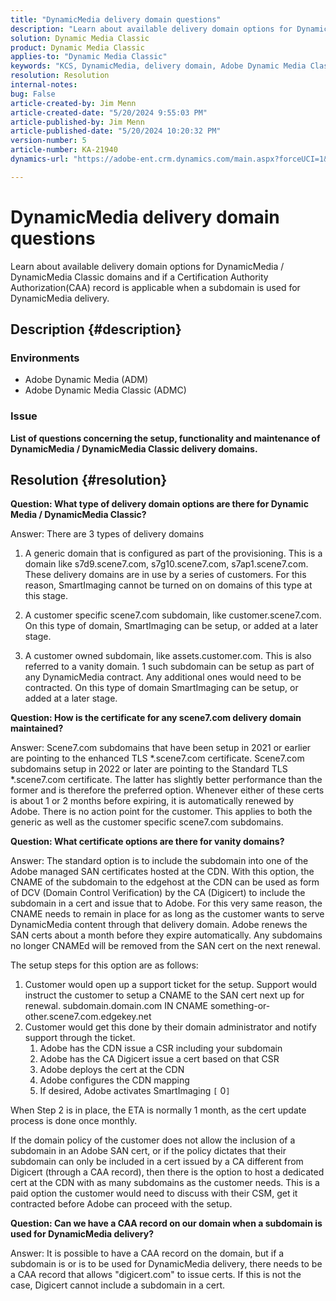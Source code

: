 ```yaml
---
title: "DynamicMedia delivery domain questions"
description: "Learn about available delivery domain options for DynamicMedia / DynamicMedia Classic domains."
solution: Dynamic Media Classic
product: Dynamic Media Classic
applies-to: "Dynamic Media Classic"
keywords: "KCS, DynamicMedia, delivery domain, Adobe Dynamic Media Classic, Scene7, FAQ, Adobe Dynamic Media"
resolution: Resolution
internal-notes: 
bug: False
article-created-by: Jim Menn
article-created-date: "5/20/2024 9:55:03 PM"
article-published-by: Jim Menn
article-published-date: "5/20/2024 10:20:32 PM"
version-number: 5
article-number: KA-21940
dynamics-url: "https://adobe-ent.crm.dynamics.com/main.aspx?forceUCI=1&pagetype=entityrecord&etn=knowledgearticle&id=53a2569c-f316-ef11-9f8a-6045bd006268"

---
```

# DynamicMedia delivery domain questions


Learn about available delivery domain options for DynamicMedia / DynamicMedia Classic domains and if a Certification Authority Authorization(CAA) record is applicable when a subdomain is used for DynamicMedia delivery.

## Description {#description}


### <b>Environments</b>

- Adobe Dynamic Media (ADM)
- Adobe Dynamic Media Classic (ADMC)


### <b>Issue</b>

<b>List of questions concerning the setup, functionality and maintenance of DynamicMedia / DynamicMedia Classic delivery domains.</b>


## Resolution {#resolution}


<b>Question: What type of delivery domain options are there for Dynamic Media / DynamicMedia Classic?</b>

Answer: There are 3 types of delivery domains

1) A generic domain that is configured as part of the provisioning. This is a domain like s7d9.scene7.com, s7g10.scene7.com, s7ap1.scene7.com.
These delivery domains are in use by a series of customers. For this reason, SmartImaging cannot be turned on on domains of this type at this stage.

2) A customer specific scene7.com subdomain, like customer.scene7.com. On this type of domain, SmartImaging can be setup, or added at a later stage.

3) A customer owned subdomain, like assets.customer.com. This is also referred to a vanity domain. 1 such subdomain can be setup as part of any DynamicMedia contract. Any additional ones would need to be contracted. On this type of domain SmartImaging can be setup, or added at a later stage.

<b>Question: How is the certificate for any scene7.com delivery domain maintained?</b>

Answer: Scene7.com subdomains that have been setup in 2021 or earlier are pointing to the enhanced TLS \*.scene7.com certificate. Scene7.com subdomains setup in 2022 or later are pointing to the Standard TLS \*.scene7.com certificate. The latter has slightly better performance than the former and is therefore the preferred option. Whenever either of these certs is about 1 or 2 months before expiring, it is automatically renewed by Adobe. There is no action point for the customer. This applies to both the generic as well as the customer specific scene7.com subdomains.

<b>Question: What certificate options are there for vanity domains?</b>

Answer: The standard option is to include the subdomain into one of the Adobe managed SAN certificates hosted at the CDN. With this option, the CNAME of the subdomain to the edgehost at the CDN can be used as form of DCV (Domain Control Verification) by the CA (Digicert) to include the subdomain in a cert and issue that to Adobe. For this very same reason, the CNAME needs to remain in place for as long as the customer wants to serve DynamicMedia content through that delivery domain. Adobe renews the SAN certs about a month before they expire automatically. Any subdomains no longer CNAMEd will be removed from the SAN cert on the next renewal.

The setup steps for this option are as follows:

1. Customer would open up a support ticket for the setup.    Support would instruct the customer to setup a CNAME to the SAN cert next up for renewal.
    subdomain.domain.com IN CNAME something-or-other.scene7.com.edgekey.net
2. Customer would get this done by their domain administrator and notify support through the ticket.
    1. Adobe has the CDN issue a CSR including your subdomain
    2. Adobe has the CA Digicert issue a cert based on that CSR
    3. Adobe deploys the cert at the CDN
    4. Adobe configures the CDN mapping
    5. If desired, Adobe activates SmartImaging `[` 0`]`


When Step 2 is in place, the ETA is normally   1 month, as the cert update process is done once monthly.

<!--
[`\[` 0`\]`  https://experienceleague.adobe.com/docs/experience-manager-65/assets/dynamic/imaging-faq.html?lang=en](http://`[`%200`]`%20%20https://experienceleague.adobe.com/docs/experience-manager-65/assets/dynamic/imaging-faq.html?lang=en)
-->

If the domain policy of the customer does not allow the inclusion of a subdomain in an Adobe SAN cert, or if the policy dictates that their subdomain can only be included in a cert issued by a CA different from Digicert (through a CAA record), then there is the option to host a dedicated cert at the CDN with as many subdomains as the customer needs. This is a paid option the customer would need to discuss with their CSM, get it contracted before Adobe can proceed with the setup.

<b>Question: Can we have a CAA record on our domain when a subdomain is used for DynamicMedia delivery?</b>

Answer: It is possible to have a CAA record on the domain, but if a subdomain is or is to be used for DynamicMedia delivery, there needs to be a CAA record that allows "digicert.com" to issue certs. If this is not the case, Digicert cannot include a subdomain in a cert.
